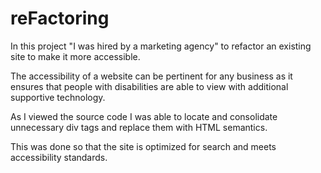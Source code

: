 # reFactoring 

In this project "I was hired by a marketing agency" to refactor an existing site to make it more accessible.

The accessibility of a website can be pertinent for any business as it ensures that people with disabilities are able to view with additional supportive technology. 

As I viewed the source code I was able to locate and consolidate unnecessary div tags and replace them with HTML semantics. 

This was done so that the site is optimized for search and meets accessibility standards.








